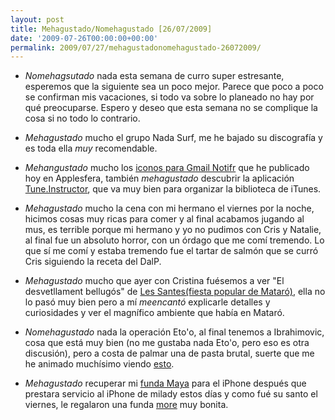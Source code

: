 ```yaml
---
layout: post
title: Mehagustado/Nomehagustado [26/07/2009]
date: '2009-07-26T00:00:00+00:00'
permalink: 2009/07/27/mehagustadonomehagustado-26072009/
---
```

- *Nomehagsutado* nada esta semana de curro super estresante, esperemos que la siguiente sea un poco mejor. Parece que poco a poco se confirman mis vacaciones, si todo va sobre lo planeado no hay por qué preocuparse. Espero y deseo que esta semana no se complique la cosa si no todo lo contrario.

- *Mehagustado* mucho el grupo Nada Surf, me he bajado su discografía y es toda ella *muy* recomendable.

- *Mehangustado* mucho los [iconos para Gmail Notifr](http://www.applesfera.com/deskmod/conjunto-de-iconos-para-gmail-notifr) que he publicado hoy en Applesfera, también *mehagustado* descubrir la aplicación [Tune.Instructor](http://www.genbeta.com/mac/tune-instructor-navaja-suiza-para-organizar-tu-itunes), que va muy bien para organizar la biblioteca de iTunes.

- *Mehagustado* mucho la cena con mi hermano el viernes por la noche, hicimos cosas muy ricas para comer y al final acabamos jugando al mus, es terrible porque mi hermano y yo no pudimos con Cris y Natalie, al final fue un absoluto horror, con un órdago que me comí tremendo. Lo que sí me comí y estaba tremendo fue el tartar de salmón que se curró Cris siguiendo la receta del DalP.

- *Mehagustado* mucho que ayer con Cristina fuésemos a ver "El desvetllament bellugós" de [Les Santes(fiesta popular de Mataró)](http://cultura.mataro.cat/santes/programa_de_les_santes.html?PHPSESSID=f42474f22733a68679c14980da83cc3a), ella no lo pasó muy bien pero a mí *meencantó* explicarle detalles y curiosidades y ver el magnífico ambiente que había en Mataró.

- *Nomehagustado* nada la operación Eto'o, al final tenemos a Ibrahimovic, cosa que está muy bien (no me gustaba nada Eto'o, pero eso es otra discusión), pero a costa de palmar una de pasta brutal, suerte que me he animado muchísimo viendo [esto](http://ronyamortis.blogspot.com/2009/07/sit-down-and-enjoy.html).

- *Mehagustado* recuperar mi [funda Maya](http://www.applesfera.com/accesorios/probamos-la-funda-maya-de-proporta-para-el-iphone-3g) para el iPhone después que prestara servicio al iPhone de milady estos días y como fué su santo el viernes, le regalaron una funda [more](http://www.more-thing.com/leather-slip-in-case-for-iphone-3g-classic.html) muy bonita.
